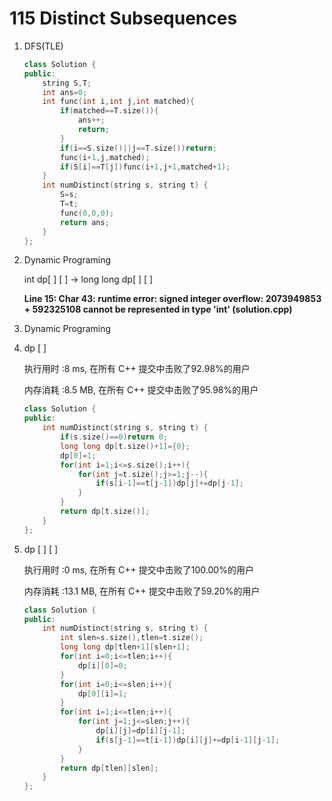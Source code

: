 # 115 Distinct Subsequences

1. DFS(TLE)

   ```c++
   class Solution {
   public:
       string S,T;
       int ans=0;
       int func(int i,int j,int matched){
           if(matched==T.size()){
               ans++;
               return;
           }
           if(i==S.size()||j==T.size())return;
           func(i+1,j,matched);
           if(S[i]==T[j])func(i+1,j+1,matched+1);
       }
       int numDistinct(string s, string t) {
           S=s;
           T=t;
           func(0,0,0);
           return ans;
       }
   };
   ```

2. Dynamic Programing

   int dp[ ] [ ]  -> long long dp[ ] [ ]

   **Line 15: Char 43: runtime error: signed integer overflow: 2073949853 + 592325108 cannot be represented in type 'int' (solution.cpp)**

3. Dynamic Programing

4. dp [ ] 

   执行用时 :8 ms, 在所有 C++ 提交中击败了92.98%的用户

   内存消耗 :8.5 MB, 在所有 C++ 提交中击败了95.98%的用户

   ```c++
   class Solution {
   public:
       int numDistinct(string s, string t) {
           if(s.size()==0)return 0;
           long long dp[t.size()+1]={0};
           dp[0]=1;
           for(int i=1;i<=s.size();i++){
               for(int j=t.size();j>=1;j--){
                   if(s[i-1]==t[j-1])dp[j]+=dp[j-1];
               }
           }
           return dp[t.size()];
       }
   };
   ```

5. dp [ ] [ ]

   执行用时 :0 ms, 在所有 C++ 提交中击败了100.00%的用户

   内存消耗 :13.1 MB, 在所有 C++ 提交中击败了59.20%的用户

   ```c++
   class Solution {
   public:
       int numDistinct(string s, string t) {
           int slen=s.size(),tlen=t.size();
           long long dp[tlen+1][slen+1];
           for(int i=0;i<=tlen;i++){
               dp[i][0]=0;
           }
           for(int i=0;i<=slen;i++){
               dp[0][i]=1;
           }
           for(int i=1;i<=tlen;i++){
               for(int j=1;j<=slen;j++){
                   dp[i][j]=dp[i][j-1];
                   if(s[j-1]==t[i-1])dp[i][j]+=dp[i-1][j-1];
               }
           }
           return dp[tlen][slen];
       }
   };
   ```

   